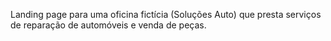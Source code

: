 Landing page para uma oficina fictícia (Soluções Auto) que presta serviços de reparação de automóveis e venda de peças.
